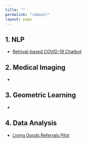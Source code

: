```yaml
---
title: ""
permalink: "/about/"
layout: page
---
```









## 1. NLP
- [Retrival-based COVID-19 Chatbot](https://bilha-analytics.github.io/Retrieval-based-Chatbot/) 


## 2. Medical Imaging 
- []()


## 3. Geometric Learning
- []()


## 4. Data Analysis 
- [Living Goods Referrals Pilot](http://bit.ly/Referrals_9Nov)

